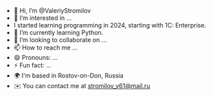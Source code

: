 - 👋 Hi, I’m @ValeriyStromilov
- 👀 I’m interested in ...
- I started learning programming in 2024, starting with 1C: Enterprise.
- 🌱 I’m currently learning Python.
- 💞️ I’m looking to collaborate on ...
- 📫 How to reach me ...
- 😄 Pronouns: ...
- ⚡ Fun fact: ...
- 🌍  I'm based in Rostov-on-Don, Russia
- ✉️  You can contact me at [stromilov\_v61@mail.ru](mailto:stromilov_v61@mail.ru)

<!---
ValeriyStromilov/ValeriyStromilov is a ✨ special ✨ repository because its `README.md` (this file) appears on your GitHub profile.
You can click the Preview link to take a look at your changes.
--->
